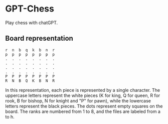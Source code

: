# GPT-Chess

Play chess with chatGPT.

## Board representation

```
r  n  b  q  k  b  n  r
p  p  p  p  p  p  p  p
.  .  .  .  .  .  .  .
.  .  .  .  .  .  .  .
.  .  .  .  .  .  .  .
.  .  .  .  .  .  .  .
P  P  P  P  P  P  P  P
R  N  B  Q  K  B  N  R
```

In this representation, each piece is represented by a single character. The uppercase letters represent the white pieces (K for king, Q for queen, R for rook, B for bishop, N for knight and "P" for pawn), while the lowercase letters represent the black pieces. The dots represent empty squares on the board. The ranks are numbered from 1 to 8, and the files are labeled from a to h.
